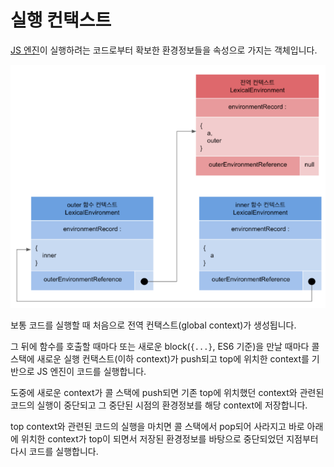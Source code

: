# 실행 컨택스트

[JS 엔진](../../../studies/browser/browser_runtime/%EB%B8%8C%EB%9D%BC%EC%9A%B0%EC%A0%80_%EB%9F%B0%ED%83%80%EC%9E%84_%EA%B5%AC%EC%A1%B0.md)이 실행하려는 코드로부터 확보한 환경정보들을 속성으로 가지는 객체입니다.

![실행 컨택스트](../image/exec_context.png)

보통 코드를 실행할 때 처음으로 전역 컨택스트(global context)가 생성됩니다.

그 뒤에 함수를 호출할 때마다 또는 새로운 block(`{...}`, ES6 기준)을 만날 때마다 콜 스택에 새로운 실행 컨택스트(이하 context)가 push되고 top에 위치한 context를 기반으로 JS 엔진이 코드를 실행합니다.

도중에 새로운 context가 콜 스택에 push되면 기존 top에 위치했던 context와 관련된 코드의 실행이 중단되고 그 중단된 시점의 환경정보를 해당 context에 저장합니다.

top context와 관련된 코드의 실행을 마치면 콜 스택에서 pop되어 사라지고 바로 아래에 위치한 context가 top이 되면서 저장된 환경정보를 바탕으로 중단되었던 지점부터 다시 코드를 실행합니다.
